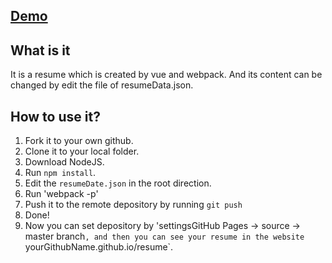 ## [Demo](chulinyin/resume.com)

## What is it
It is  a resume  which is created by vue and webpack. And its content can be changed by edit the file of resumeData.json.

## How to use it?
1. Fork it to your own github.
2. Clone it to your local folder.
3. Download NodeJS.
4. Run `npm install`.
5. Edit the `resumeDate.json` in the root direction.
6. Run 'webpack -p'
7. Push it to the remote depository by running `git push`
8. Done! 
9. Now you can set depository by 'settingsGitHub Pages -> source -> master branch`, and then you can see your resume in the website `yourGithubName.github.io/resume`.